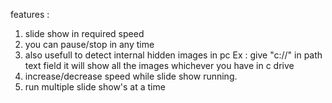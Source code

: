 features :
 1) slide show in required speed
 2) you can pause/stop in any time
 3) also usefull to detect internal hidden images in pc
	Ex : give "c://" in path text field it will show all the images whichever you have in c drive
 4) increase/decrease speed while slide show running.
 5) run multiple slide show's at a time
